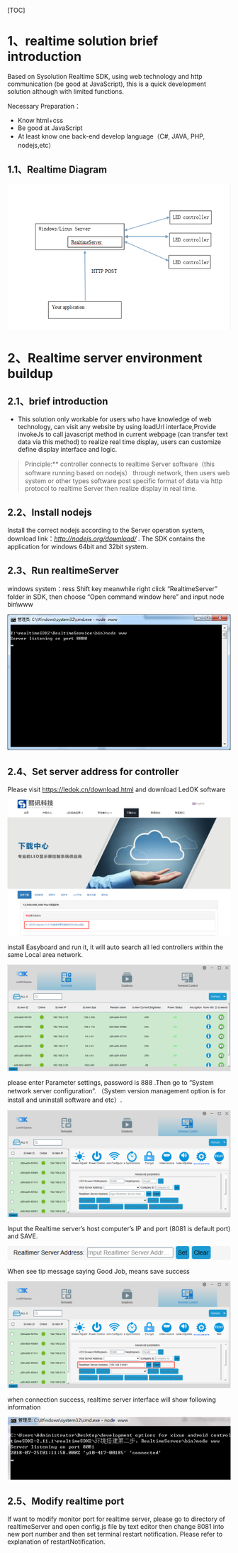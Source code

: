 [TOC]

# 1、realtime solution brief introduction

Based on Sysolution Realtime SDK, using web technology and http communication (be good at JavaScript), this is a quick development solution although with limited functions. 

Necessary Preparation：

- Know html+css
- Be good at JavaScript
-  At least know one back-end develop language（C#, JAVA, PHP, nodejs,etc）

## 1.1、Realtime Diagram

![img](../pictures/tuopu.png)



# 2、Realtime server environment buildup

## 2.1、brief introduction

- This solution only workable for users who have knowledge of web technology, can visit any website by using loadUrl interface,Provide invokeJs to call javascript method in current webpage (can transfer text data via this method) to realize real time display, users can customize define display interface and logic.

> Principle:** controller connects to realtime Server software（this software running based on nodejs） through network, then users web system or other types software post specific format of data via http protocol to realtime Server then realize display in real time. 

## 2.2、Install nodejs

Install the correct nodejs according to the Server operation system, download link：*http://nodejs.org/download/* . The SDK contains the application for windows 64bit and 32bit system. 

## 2.3、Run realtimeServer

windows system：ress Shift key meanwhile right click “RealtimeServer” folder in SDK, then choose “Open command window here” and input node bin\www

![img](../pictures/runRealtime.png)

## 2.4、Set server address for controller

Please visit https://ledok.cn/download.html and download LedOK software

![image-20200227130556267](../pictures/android-ledok1.png)

install Easyboard and run it, it will auto search all led controllers within the same Local area network.

![img](../pictures/realtime-ledok2.png)

please enter Parameter settings, password is 888 .Then go to “System network server configuration”. （System version management option is for install and uninstall software and etc）.

![img](../pictures/realtime-ledok3.png)

Input the Realtime server’s  host computer’s IP and port (8081 is default port) and SAVE.

![img](../pictures/realtime-ledok4.png)

When see tip message saying Good Job, means save success

![img](../pictures/realtime-ledok5.png)

when connection success, realtime server interface will show following information 

![img](../pictures/connection.png)

## 2.5、Modify realtime port

If want to modify monitor port for realtime server, please go to directory of realtimeServer and open config.js file by text editor then change 8081 into new port number and then set terminal restart notification. Please refer to explanation of restartNotification.
